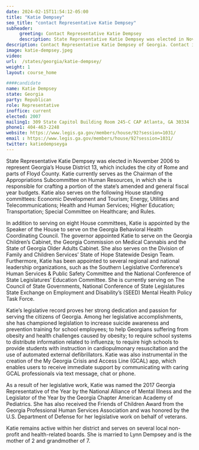 ```yaml
---
date: 2024-02-15T11:54:12-05:00
title: "Katie Dempsey"
seo_title: "contact Representative Katie Dempsey"
subheader:
     greeting: Contact Representative Katie Dempsey
     description: State Representative Katie Dempsey was elected in November 2006 to represent Georgia’s House District 13, which includes the city of Rome and parts of Floyd County.
description: Contact Representative Katie Dempsey of Georgia. Contact information for Katie Dempsey includes email address, phone number, and mailing address.
image: katie-dempsey.jpeg
video:
url:  /states/georgia/katie-dempsey/
weight: 1
layout: course_home

####candidate
name: Katie Dempsey
state: Georgia
party: Republican
role: Representative
inoffice: current
elected: 2007
mailing1: 309 State Capitol Building Room 245-C CAP Atlanta, GA 30334
phone1: 404-463-2248
website: https://www.legis.ga.gov/members/house/92?session=1031/
email : https://www.legis.ga.gov/members/house/92?session=1031/
twitter: katiedempseyga
---
```


State Representative Katie Dempsey was elected in November 2006 to represent Georgia’s House District 13, which includes the city of Rome and parts of Floyd County. Katie currently serves as the Chairman of the Appropriations Subcommittee on Human Resources, in which she is responsible for crafting a portion of the state’s amended and general fiscal year budgets. Katie also serves on the following House standing committees: Economic Development and Tourism; Energy, Utilities and Telecommunications; Health and Human Services; Higher Education; Transportation; Special Committee on Healthcare; and Rules.

In addition to serving on eight House committees, Katie is appointed by the Speaker of the House to serve on the Georgia Behavioral Health Coordinating Council. The governor appointed Katie to serve on the Georgia Children’s Cabinet, the Georgia Commission on Medical Cannabis and the State of Georgia Older Adults Cabinet. She also serves on the Division of Family and Children Services’ State of Hope Statewide Design Team. Furthermore, Katie has been appointed to several regional and national leadership organizations, such as the Southern Legislative Conference’s Human Services & Public Safety Committee and the National Conference of State Legislatures’ Education Committee. She is currently serving on The Council of State Governments, National Conference of State Legislatures State Exchange on Employment and Disability’s (SEED) Mental Health Policy Task Force.

Katie’s legislative record proves her strong dedication and passion for serving the citizens of Georgia. Among her legislative accomplishments, she has championed legislation to increase suicide awareness and prevention training for school employees; to help Georgians suffering from obesity and health challenges caused by obesity; to require school systems to distribute information related to influenza; to require high schools to provide students with instruction in cardiopulmonary resuscitation and the use of automated external defibrillators. Katie was also instrumental in the creation of the My Georgia Crisis and Access Line (GCAL) app, which enables users to receive immediate support by communicating with caring GCAL professionals via text message, chat or phone.

As a result of her legislative work, Katie was named the 2017 Georgia Representative of the Year by the National Alliance of Mental Illness and the Legislator of the Year by the Georgia Chapter American Academy of Pediatrics. She has also received the Friends of Children Award from the Georgia Professional Human Services Association and was honored by the U.S. Department of Defense for her legislative work on behalf of veterans.

Katie remains active within her district and serves on several local non-profit and health-related boards. She is married to Lynn Dempsey and is the mother of 2 and grandmother of 7.
